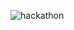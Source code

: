 ![hackathon](https://user-images.githubusercontent.com/81790585/208299472-763e3865-449c-4250-bd2b-0810cf28da4f.gif)


